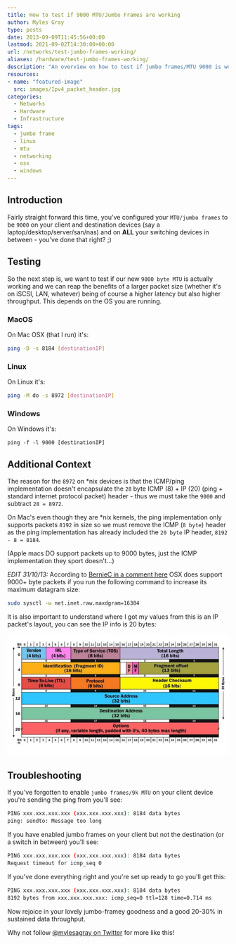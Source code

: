 ```yaml
---
title: How to test if 9000 MTU/Jumbo Frames are working
author: Myles Gray
type: posts
date: 2013-09-09T11:45:56+00:00
lastmod: 2021-09-02T14:30:00+00:00
url: /networks/test-jumbo-frames-working/
aliases: /hardware/test-jumbo-frames-working/
description: "An overview on how to test if jumbo frames/MTU 9000 is working on mac, Linux, and Windows"
resources:
- name: "featured-image"
  src: images/Ipv4_packet_header.jpg
categories:
  - Networks
  - Hardware
  - Infrastructure
tags:
  - jumbo frame
  - linux
  - mtu
  - networking
  - osx
  - windows
---
```


## Introduction

Fairly straight forward this time, you've configured your `MTU/jumbo frames` to be `9000` on your client and destination devices (say a laptop/desktop/server/san/nas) and on **ALL** your switching devices in between - you've done that right? ;)

## Testing

So the next step is, we want to test if our new `9000 byte MTU` is actually working and we can reap the benefits of a larger packet size (whether it's on iSCSI, LAN, whatever) being of course a higher latency but also higher throughput. This depends on the OS you are running.

### MacOS

On Mac OSX (that I run) it's:

```bash
ping -D -s 8184 [destinationIP]
```

### Linux

On Linux it's:

```bash
ping -M do -s 8972 [destinationIP]
```

### Windows

On Windows it's:

```powerhsell
ping -f -l 9000 [destinationIP]
```

## Additional Context

The reason for the `8972` on *nix devices is that the ICMP/ping implementation doesn't encapsulate the `28` byte ICMP (8) + IP (20) (ping + standard internet protocol packet) header - thus we must take the `9000` and subtract `28 = 8972`.

On Mac's even though they are *nix kernels, the ping implementation only supports packets `8192` in size so we must remove the ICMP (`8 byte`) header as the ping implementation has already included the `20 byte` IP header, `8192 - 8 = 8184`.

(Apple macs DO support packets up to 9000 bytes, just the ICMP implementation they sport doesn't&#8230;)

_EDIT 31/10/13:_ According to [BernieC in a comment here][1] OSX does support 9000+ byte packets if you run the following command to increase its maximum datagram size:

```bash
sudo sysctl -w net.inet.raw.maxdgram=16384
```

It is also important to understand where I got my values from this is an IP packet's layout, you can see the IP info is 20 bytes:

![IP Packet][2]

## Troubleshooting

If you've forgotten to enable `jumbo frames/9k MTU` on your client device you're sending the ping from you'll see:

```bash
PING xxx.xxx.xxx.xxx (xxx.xxx.xxx.xxx): 8184 data bytes
ping: sendto: Message too long
```

If you have enabled jumbo frames on your client but not the destination (or a switch in between) you'll see:

```bash
PING xxx.xxx.xxx.xxx (xxx.xxx.xxx.xxx): 8184 data bytes
Request timeout for icmp_seq 0
```

If you've done everything right and you're set up ready to go you'll get this:

```bash
PING xxx.xxx.xxx.xxx (xxx.xxx.xxx.xxx): 8184 data bytes
8192 bytes from xxx.xxx.xxx.xxx: icmp_seq=0 ttl=128 time=0.714 ms
```

Now rejoice in your lovely jumbo-framey goodness and a good 20-30% in sustained data throughput.

Why not follow [@mylesagray on Twitter][3] for more like this!

 [1]: /hardware/test-jumbo-frames-working/#comments
 [2]: images/Ipv4_packet_header.jpg
 [3]: https://twitter.com/mylesagray